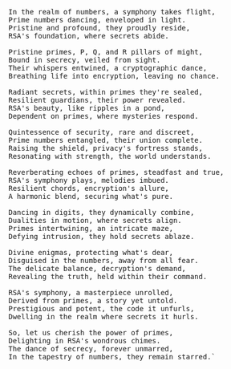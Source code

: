 <pre> <p>In the realm of numbers, a symphony takes flight,
Prime numbers dancing, enveloped in light.
Pristine and profound, they proudly reside,
RSA's foundation, where secrets abide.

Pristine primes, P, Q, and R pillars of might,
Bound in secrecy, veiled from sight.
Their whispers entwined, a cryptographic dance,
Breathing life into encryption, leaving no chance.

Radiant secrets, within primes they're sealed,
Resilient guardians, their power revealed.
RSA's beauty, like ripples in a pond,
Dependent on primes, where mysteries respond.

Quintessence of security, rare and discreet,
Prime numbers entangled, their union complete.
Raising the shield, privacy's fortress stands,
Resonating with strength, the world understands.

Reverberating echoes of primes, steadfast and true,
RSA's symphony plays, melodies imbued.
Resilient chords, encryption's allure,
A harmonic blend, securing what's pure.

Dancing in digits, they dynamically combine,
Dualities in motion, where secrets align.
Primes intertwining, an intricate maze,
Defying intrusion, they hold secrets ablaze.

Divine enigmas, protecting what's dear,
Disguised in the numbers, away from all fear.
The delicate balance, decryption's demand,
Revealing the truth, held within their command.

RSA's symphony, a masterpiece unrolled,
Derived from primes, a story yet untold.
Prestigious and potent, the code it unfurls,
Dwelling in the realm where secrets it hurls.

So, let us cherish the power of primes,
Delighting in RSA's wondrous chimes.
The dance of secrecy, forever unmarred,
In the tapestry of numbers, they remain starred.`

</p></pre>
